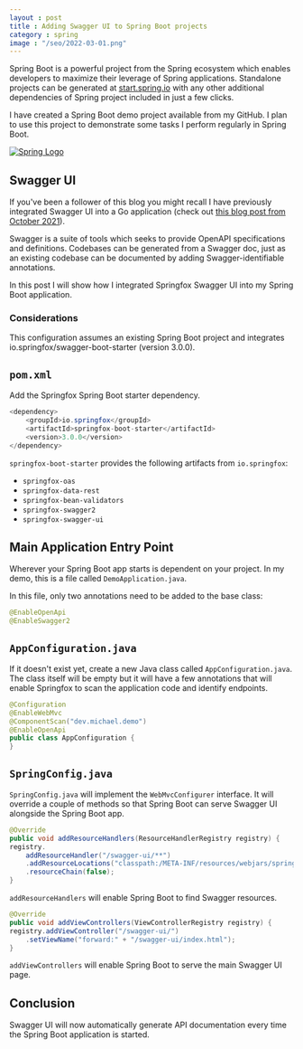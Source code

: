 ```yaml
---
layout : post
title : Adding Swagger UI to Spring Boot projects
category : spring
image : "/seo/2022-03-01.png"
---
```


Spring Boot is a powerful project from the Spring ecosystem which enables developers to maximize their leverage of Spring applications. Standalone projects can be generated at [start.spring.io](https://start.spring.io) with any other additional dependencies of Spring project included in just a few clicks.

I have created a Spring Boot demo project available from my GitHub. I plan to use this project to demonstrate some tasks I perform regularly in Spring Boot.

[![Spring Logo](https://spring.io/images/spring-logo.svg)](https://spring.io/projects/spring-boot)

## Swagger UI

If you've been a follower of this blog you might recall I have previously integrated Swagger UI into a Go application (check out [this blog post from October 2021](https://michaellamb.dev/golang/2021/10/22/go-swagger.html)).

Swagger is a suite of tools which seeks to provide OpenAPI specifications and definitions. Codebases can be generated from a Swagger doc, just as an existing codebase can be documented by adding Swagger-identifiable annotations.

In this post I will show how I integrated Springfox Swagger UI into my Spring Boot application.

### Considerations

This configuration assumes an existing Spring Boot project and integrates io.springfox/swagger-boot-starter (version 3.0.0).

## `pom.xml`

Add the Springfox Spring Boot starter dependency.

```java
<dependency>
    <groupId>io.springfox</groupId>
    <artifactId>springfox-boot-starter</artifactId>
    <version>3.0.0</version>
</dependency>
```

`springfox-boot-starter` provides the following artifacts from `io.springfox`:

- `springfox-oas`
- `springfox-data-rest`
- `springfox-bean-validators`
- `springfox-swagger2`
- `springfox-swagger-ui`

## Main Application Entry Point

Wherever your Spring Boot app starts is dependent on your project. In my demo, this is a file called `DemoApplication.java`.

In this file, only two annotations need to be added to the base class:

```java
@EnableOpenApi
@EnableSwagger2
```

## `AppConfiguration.java`

If it doesn't exist yet, create a new Java class called `AppConfiguration.java`. The class itself will be empty but it will have a few annotations that will enable Springfox to scan the application code and identify endpoints.

```java
@Configuration
@EnableWebMvc
@ComponentScan("dev.michael.demo")
@EnableOpenApi
public class AppConfiguration {
}
```

## `SpringConfig.java`

`SpringConfig.java` will implement the `WebMvcConfigurer` interface. It will override a couple of methods so that Spring Boot can serve Swagger UI alongside the Spring Boot app.

```java
@Override
public void addResourceHandlers(ResourceHandlerRegistry registry) {
registry.
    addResourceHandler("/swagger-ui/**")
    .addResourceLocations("classpath:/META-INF/resources/webjars/springfox-swagger-ui/")
    .resourceChain(false);
}
```

`addResourceHandlers` will enable Spring Boot to find Swagger resources.

```java
@Override
public void addViewControllers(ViewControllerRegistry registry) {
registry.addViewController("/swagger-ui/")
    .setViewName("forward:" + "/swagger-ui/index.html");
}
```

`addViewControllers` will enable Spring Boot to serve the main Swagger UI page.

## Conclusion

Swagger UI will now automatically generate API documentation every time the Spring Boot application is started.
